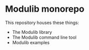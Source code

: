 # Modulib monorepo

This repository houses these things:

- The Modulib library
- The Modulib command line tool
- Modulib examples
